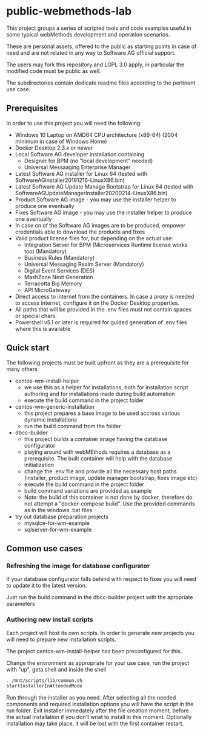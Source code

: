 # public-webmethods-lab

This project groups a series of scripted tools and code examples useful in some typical webMethods development and operation scenarios.

These are personal assets, offered to the public as starting points in case of need and are not related in any way to Software AG official support.

The users may fork this repository and LGPL 3.0 apply, in particular the modified code must be public as well.

The subdirectories contain dedicate readme files according to the pertinent use case.

## Prerequisites

In order to use this project you will need the following

- Windows 10 Laptop on AMD64 CPU architecture (x86-64) (2004 minimum in case of Windows Home)
- Docker Desktop 2.3.x or newer
- Local Software AG developer installation containing
  - Designer for BPM (no "local development" needed)
  - Universal Messaaging Enterprise Manager
- Latest Software AG installer for Linux 64 (tested with SoftwareAGInstaller20191216-LinuxX86.bin)
- Latest Software AG Update Manage Bootstrap for Linux 64 (tested with SoftwareAGUpdateManagerInstaller20200214-LinuxX86.bin)
- Product Software AG image - you may use the installer helper to produce one eventually
- Fixes Software AG image - you may use the installer helper to produce one eventually
- In case on of the Software AG images are to be produced, empower credentials able to download the products and fixes
- Valid product license files for, but depending on the actual use:
  - Integration Server for BPM (Microservices Runtime license works too) (Mandatory)
  - Business Rules (Mandatory)
  - Universal Messaging Realm Server (Mandatory)
  - Digital Event Services (DES)
  - MashZone Next Generation
  - Terracotta Big Memory
  - API MicroGateway
- Direct access to internet from the containers. In case a proxy is needed to access internet, configure it on the Docker Desktop properties.
- All paths that will be provided in the .env files must not contain spaces or special chars.
- Powershell v5.1 or later is required for guided generation of .env files where this is available

## Quick start

The following projects must be built upfront as they are a prerequisite for many others

- centos-wm-install-helper
  - we use this as a helper for installations, both for installation script authoring and for installations made during build automation
  - execute the build command in the project folder
- centos-wm-generic-installation
  - this project prepares a base image to be used accross various dynamic installations
  - run the build command from the folder
- dbcc-builder
  - this project builds a container image having the database configurator
  - playing around with webMEthods requires a database as a prerequisite. The built container will help with the database initialization
  - change the .env file and provide all the necessary host paths (installer, product image, update manager bootstrap, fixes image etc)
  - execute the build command in the project folder
  - build command variations are provided as example
  - Note: the build of this container is not done by docker, therefore do not attempt a "docker-compose build". Use the provided commands as in the windows .bat files
- try out database preparation projects
  - mysqlce-for-wm-example
  - sqlserver-for-wm-example

## Common use cases

### Refreshing the image for database configurator

If your database configurator falls behind with respect to fixes you will need to update it to the latest version. 

Just run the build command in the dbcc-builder project with the apropriate parameters

### Authoring new install scripts

Each project will host its own scripts. In order to generate new projects you will need to prepare new installation scripts.

The project centos-wm-install-helper has been preconfigured for this.

Change the envronment as appropriate for your use case, run the project with "up", geta shell and inside the shell

```bash
. /mnt/scripts/lib/common.sh
startInstallerInAttendedMode
```

Run through the installer as you need. After selecting all the needed components and required installation options you will have the script in the run folder.
Exit installer immedately after the file creation moment, before the actual installation if you don't wnat to install in this moment. Optionally installation may take place, it will be lost with the first container restart.
